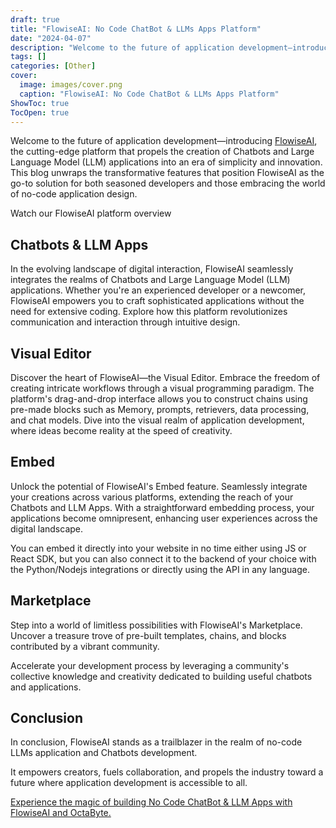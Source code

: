 ```yaml
---
draft: true
title: "FlowiseAI: No Code ChatBot & LLMs Apps Platform"
date: "2024-04-07"
description: "Welcome to the future of application development—introducing FlowiseAI, the cutting-edge platform that propels the creation of Chatbots and Large Language Model (LLM) applications into an era of simplicity and innovation. This blog unwraps the transformative features that position FlowiseAI as the go-to solution for both seasoned developers and those"
tags: []
categories: [Other]
cover:
  image: images/cover.png
  caption: "FlowiseAI: No Code ChatBot & LLMs Apps Platform"
ShowToc: true
TocOpen: true
---
```



Welcome to the future of application development—introducing [FlowiseAI](https://octabyte.io/open-source/flowiseai?ref=blog.octabyte.io), the cutting\-edge platform that propels the creation of Chatbots and Large Language Model (LLM) applications into an era of simplicity and innovation. This blog unwraps the transformative features that position FlowiseAI as the go\-to solution for both seasoned developers and those embracing the world of no\-code application design.



Watch our FlowiseAI platform overview



## **Chatbots \& LLM Apps**

In the evolving landscape of digital interaction, FlowiseAI seamlessly integrates the realms of Chatbots and Large Language Model (LLM) applications. Whether you're an experienced developer or a newcomer, FlowiseAI empowers you to craft sophisticated applications without the need for extensive coding. Explore how this platform revolutionizes communication and interaction through intuitive design.

## **Visual Editor**

Discover the heart of FlowiseAI—the Visual Editor. Embrace the freedom of creating intricate workflows through a visual programming paradigm. The platform's drag\-and\-drop interface allows you to construct chains using pre\-made blocks such as Memory, prompts, retrievers, data processing, and chat models. Dive into the visual realm of application development, where ideas become reality at the speed of creativity.

## **Embed**

Unlock the potential of FlowiseAI's Embed feature. Seamlessly integrate your creations across various platforms, extending the reach of your Chatbots and LLM Apps. With a straightforward embedding process, your applications become omnipresent, enhancing user experiences across the digital landscape.

You can embed it directly into your website in no time either using JS or React SDK, but you can also connect it to the backend of your choice with the Python/Nodejs integrations or directly using the API in any language.

## **Marketplace**

Step into a world of limitless possibilities with FlowiseAI's Marketplace. Uncover a treasure trove of pre\-built templates, chains, and blocks contributed by a vibrant community. 

Accelerate your development process by leveraging a community's collective knowledge and creativity dedicated to building useful chatbots and applications.

## **Conclusion**

In conclusion, FlowiseAI stands as a trailblazer in the realm of no\-code LLMs application and Chatbots development. 

It empowers creators, fuels collaboration, and propels the industry toward a future where application development is accessible to all. 

[Experience the magic of building No Code ChatBot \& LLM Apps with FlowiseAI and OctaByte.](https://octabyte.io/open-source/flowiseai?ref=blog.octabyte.io)



